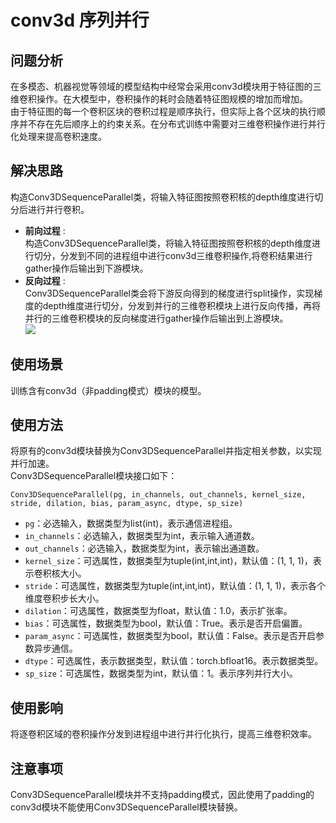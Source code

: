# conv3d 序列并行
## 问题分析
在多模态、机器视觉等领域的模型结构中经常会采用conv3d模块用于特征图的三维卷积操作。在大模型中，卷积操作的耗时会随着特征图规模的增加而增加。<br>
由于特征图的每一个卷积区块的卷积过程是顺序执行，但实际上各个区块的执行顺序并不存在先后顺序上的约束关系。在分布式训练中需要对三维卷积操作进行并行化处理来提高卷积速度。<br>

## 解决思路
构造Conv3DSequenceParallel类，将输入特征图按照卷积核的depth维度进行切分后进行并行卷积。<br>
- **前向过程** :<br>
 构造Conv3DSequenceParallel类，将输入特征图按照卷积核的depth维度进行切分，分发到不同的进程组中进行conv3d三维卷积操作,将卷积结果进行gather操作后输出到下游模块。<br>
- **反向过程** :<br>
 Conv3DSequenceParallel类会将下游反向得到的梯度进行split操作，实现梯度的depth维度进行切分，分发到并行的三维卷积模块上进行反向传播，再将并行的三维卷积模块的反向梯度进行gather操作后输出到上游模块。<br>
![](https://gitee.com/ascend/MindSpeed/raw/master/sources/images/conv3d_sequence_parallel.png)
## 使用场景
训练含有conv3d（非padding模式）模块的模型。<br>

## 使用方法
将原有的conv3d模块替换为Conv3DSequenceParallel并指定相关参数，以实现并行加速。<br>
Conv3DSequenceParallel模块接口如下：<br>

`Conv3DSequenceParallel(pg, in_channels, out_channels, kernel_size, stride, dilation, bias, param_async, dtype, sp_size)`
- `pg`：必选输入，数据类型为list(int)，表示通信进程组。
- `in_channels`：必选输入，数据类型为int，表示输入通道数。
- `out_channels`：必选输入，数据类型为int，表示输出通道数。
- `kernel_size`：可选属性，数据类型为tuple(int,int,int)，默认值：(1, 1, 1)，表示卷积核大小。
- `stride`：可选属性，数据类型为tuple(int,int,int)，默认值：(1, 1, 1)，表示各个维度卷积步长大小。
- `dilation`：可选属性，数据类型为float，默认值：1.0，表示扩张率。
- `bias`：可选属性，数据类型为bool，默认值：True。表示是否开启偏置。
- `param_async`：可选属性，数据类型为bool，默认值：False。表示是否开启参数异步通信。
- `dtype`：可选属性，表示数据类型，默认值：torch.bfloat16。表示数据类型。
- `sp_size`：可选属性，数据类型为int，默认值：1。表示序列并行大小。

## 使用影响
将逐卷积区域的卷积操作分发到进程组中进行并行化执行，提高三维卷积效率。<br>

## 注意事项
Conv3DSequenceParallel模块并不支持padding模式，因此使用了padding的conv3d模块不能使用Conv3DSequenceParallel模块替换。

